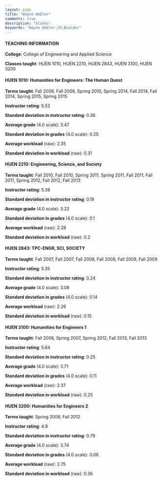 ```yaml
---
layout: page
title: "Wayne Ambler" 
comments: true
description: "blanks"
keywords: "Wayne Ambler,CU,Boulder"
---
```

<head>
<script src="https://ajax.googleapis.com/ajax/libs/jquery/2.1.3/jquery.min.js"></script>
<script src="https://dl.dropboxusercontent.com/s/pc42nxpaw1ea4o9/highcharts.js?dl=0"></script>
<!-- <script src="../assets/js/highcharts.js"></script> -->
<style type="text/css">@font-face {
	font-family: "Bebas Neue";
	src: url(https://www.filehosting.org/file/details/544349/BebasNeue Regular.otf) format("opentype");
	}
	h1.Bebas { 
		font-family: "Bebas Neue", Verdana, Tahoma;
	}
</style>
</head>
	   
#### TEACHING INFORMATION

**College**: College of Engineering and Applied Science

**Classes taught**: HUEN 1010, HUEN 2210, HUEN 2843, HUEN 3100, HUEN 3200

#### HUEN 1010: Humanities for Engineers:  The Human Quest

**Terms taught**: Fall 2008, Fall 2008, Spring 2010, Spring 2014, Fall 2014, Fall 2014, Spring 2015, Spring 2015

**Instructor rating**: 5.53

**Standard deviation in instructor rating**: 0.36

**Average grade** (4.0 scale): 3.47

**Standard deviation in grades** (4.0 scale): 0.25

**Average workload** (raw): 2.35

**Standard deviation in workload** (raw): 0.31

#### HUEN 2210: Engineering, Science, and Society

**Terms taught**: Fall 2010, Fall 2010, Spring 2011, Spring 2011, Fall 2011, Fall 2011, Spring 2012, Fall 2012, Fall 2013

**Instructor rating**: 5.38

**Standard deviation in instructor rating**: 0.19

**Average grade** (4.0 scale): 3.22

**Standard deviation in grades** (4.0 scale): 0.1

**Average workload** (raw): 2.28

**Standard deviation in workload** (raw): 0.2

#### HUEN 2843: TPC-ENGR, SCI, SOCIETY

**Terms taught**: Fall 2007, Fall 2007, Fall 2008, Fall 2009, Fall 2009, Fall 2009

**Instructor rating**: 5.35

**Standard deviation in instructor rating**: 0.24

**Average grade** (4.0 scale): 3.08

**Standard deviation in grades** (4.0 scale): 0.14

**Average workload** (raw): 2.26

**Standard deviation in workload** (raw): 0.15

#### HUEN 3100: Humanities for Engineers 1

**Terms taught**: Fall 2006, Spring 2007, Spring 2012, Fall 2013, Fall 2013

**Instructor rating**: 5.64

**Standard deviation in instructor rating**: 0.25

**Average grade** (4.0 scale): 3.71

**Standard deviation in grades** (4.0 scale): 0.11

**Average workload** (raw): 2.37

**Standard deviation in workload** (raw): 0.25

#### HUEN 3200: Humanities for Engineers 2

**Terms taught**: Spring 2008, Fall 2012

**Instructor rating**: 4.9

**Standard deviation in instructor rating**: 0.79

**Average grade** (4.0 scale): 3.74

**Standard deviation in grades** (4.0 scale): 0.06

**Average workload** (raw): 2.75

**Standard deviation in workload** (raw): 0.36

